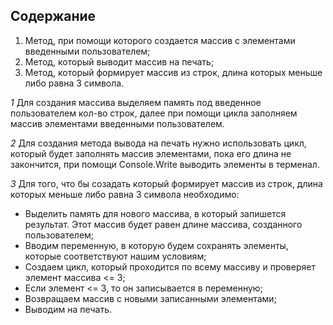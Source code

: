 ## Содержание
1. Метод, при помощи которого создается массив с элементами введенными пользователем;
2. Метод, который выводит массив на печать;
3. Метод, который формирует массив из строк, длина которых меньше либо равна 3 символа.

*1* Для создания массива выделяем память под введенное пользователем кол-во строк, далее при помощи цикла заполняем массив элементами введенными пользователем.

*2* Для создания метода вывода на печать нужно использовать цикл, который будет заполнять массив элементами, пока его длина не закончится, при помощи Console.Write выводить элементы в терменал.

*3* Для того, что бы созадать который формирует массив из строк, длина которых меньше либо равна 3 символа необходимо:
* Выделить память для нового массива, в который запишется результат. Этот массив будет равен длине массива, созданного пользователем;
* Вводим переменную, в которую будем сохранять элементы, которые соответствуют нашим условиям;
* Создаем цикл, который проходится по всему массиву и проверяет элемент массива <= 3;
* Если элемент <= 3, то он записывается в переменную;
* Возвращаем массив с новыми записанными элементами;
* Выводим на печать.
